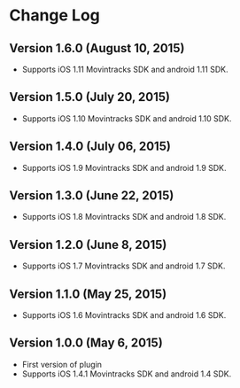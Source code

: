 # Change Log

## Version 1.6.0 (August 10, 2015)

* Supports iOS 1.11 Movintracks SDK and android 1.11 SDK.

## Version 1.5.0 (July 20, 2015)

* Supports iOS 1.10 Movintracks SDK and android 1.10 SDK.

## Version 1.4.0 (July 06, 2015)

* Supports iOS 1.9 Movintracks SDK and android 1.9 SDK.

## Version 1.3.0 (June 22, 2015)

* Supports iOS 1.8 Movintracks SDK and android 1.8 SDK.

## Version 1.2.0 (June 8, 2015)

* Supports iOS 1.7 Movintracks SDK and android 1.7 SDK.

## Version 1.1.0 (May 25, 2015)

* Supports iOS 1.6 Movintracks SDK and android 1.6 SDK.

## Version 1.0.0 (May 6, 2015)

* First version of plugin
* Supports iOS 1.4.1 Movintracks SDK and android 1.4 SDK.